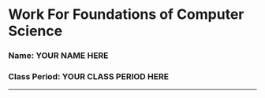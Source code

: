 # Work For Foundations of Computer Science
### Name: YOUR NAME HERE
### Class Period: YOUR CLASS PERIOD HERE
---
